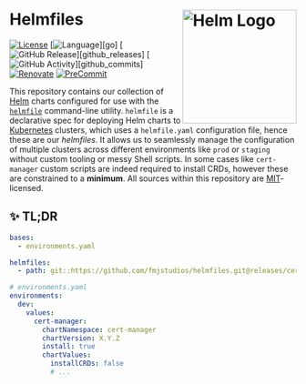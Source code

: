 # Helmfiles <img src="https://avatars.githubusercontent.com/u/83191469?s=200&v=4" alt="Helm Logo" align="right" width="200"/>

[![License](https://img.shields.io/github/license/fmjstudios/helmfiles?label=License)](https://opensource.org/licenses/MIT)
[![Language](https://img.shields.io/github/languages/top/fmjstudios/gopskit?label=Go&logo=go)][go]
[![GitHub Release](https://img.shields.io/github/v/release/fmjstudios/helmfiles?label=Release)][github_releases]
[![GitHub Activity](https://img.shields.io/github/commit-activity/m/fmjstudios/helmfiles?label=Commits)][github_commits]
[![Renovate](https://img.shields.io/badge/Renovate-enabled-brightgreen?logo=renovate&logoColor=1A1F6C)][renovate]
[![PreCommit](https://img.shields.io/badge/PreCommit-enabled-brightgreen?logo=precommit&logoColor=FAB040)][precommit]

This repository contains our collection of [Helm][helm] charts configured for use with the [`helmfile`][helmfile]
command-line utility. `helmfile` is a declarative spec for deploying Helm charts to [Kubernetes][kubernetes] clusters,
which uses a `helmfile.yaml` configuration file, hence these are our _helmfiles_. It allows us to seamlessly
manage the configuration of multiple clusters across different environments like `prod` or `staging` without custom
tooling or messy Shell scripts. In some cases like `cert-manager` custom scripts are indeed required to install CRDs,
however these are constrained to a **minimum**. All sources within this repository are [MIT][license]-licensed.

## ✨ TL;DR

```yaml
bases:
  - environments.yaml

helmfiles:
  - path: git::https://github.com/fmjstudios/helmfiles.git@releases/cert-manager/helmfile.yaml?ref=X.Y.Z

# environments.yaml
environments:
  dev:
    values:
      cert-manager:
        chartNamespace: cert-manager
        chartVersion: X.Y.Z
        install: true
        chartValues:
          installCRDs: false
          # ...
```

<!-- INTERNAL REFERENCES -->

<!-- Chart references -->

<!-- File references -->

[license]: LICENSE

<!-- General links -->

[kubernetes]: https://kubernetes.io

[helmfile]: https://github.com/helmfile/helmfile

[helm]: https://helm.sh

<!-- Overview links -->

[renovate]: https://renovatebot.com/

[precommit]: https://pre-commit.com/
